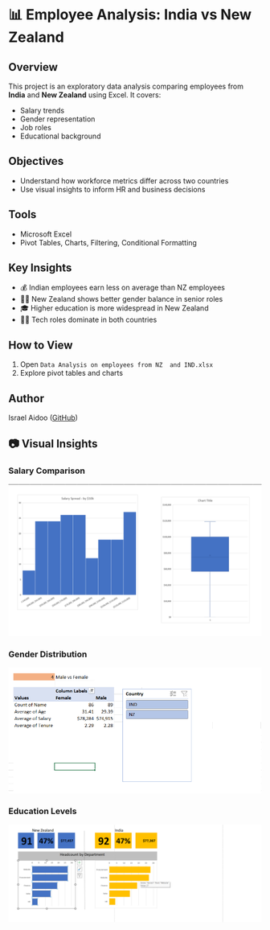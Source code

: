 # 📊 Employee Analysis: India vs New Zealand

## Overview
This project is an exploratory data analysis comparing employees from **India** and **New Zealand** using Excel. It covers:

- Salary trends
- Gender representation
- Job roles
- Educational background

## Objectives
- Understand how workforce metrics differ across two countries
- Use visual insights to inform HR and business decisions

## Tools
- Microsoft Excel
- Pivot Tables, Charts, Filtering, Conditional Formatting

## Key Insights
- 💰 Indian employees earn less on average than NZ employees
- 👩‍💼 New Zealand shows better gender balance in senior roles
- 🎓 Higher education is more widespread in New Zealand
- 🧑‍💻 Tech roles dominate in both countries

## How to View
1. Open `Data Analysis on employees from NZ  and IND.xlsx`
2. Explore pivot tables and charts

## Author
Israel Aidoo ([GitHub](https://github.com/kobby-ia))

## 📷 Visual Insights

### Salary Comparison
![Salary Comparison](visuals/salary-comparison.png)

### Gender Distribution
![Gender Distribution](visuals/gender-distribution.png)

### Education Levels
![Education Levels](visuals/education-levels.png)
